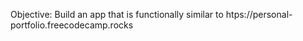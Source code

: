 Objective: Build an app that is functionally similar to htps://personal-portfolio.freecodecamp.rocks